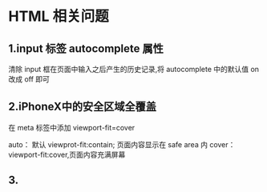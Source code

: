 # HTML 相关问题

## 1.input 标签 autocomplete 属性

清除 input 框在页面中输入之后产生的历史记录,将 autocomplete 中的默认值 on 改成 off 即可

## 2.iPhoneX中的安全区域全覆盖

在 meta 标签中添加 viewport-fit=cover

<meta name="viewport" content="width=device-width,initial-scale=1.0, minimum-scale=1.0, maximum-scale=1.0, user-scalable=no, viewport-fit=cover">

auto：  默认 viewprot-fit:contain; 页面内容显示在 safe area 内
cover： viewport-fit:cover,页面内容充满屏幕

## 3.
